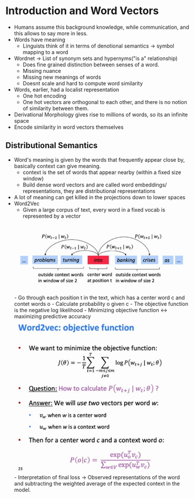 # Introduction and Word Vectors 
- Humans assume this background knowledge, while communication, and this allows to say more in less.
- Words have meaning 
    - Linguists think of it in terms of denotional semantics -> symbol mapping to a word
- Wordnet -> List of synonym sets and hypernyms("is a" relationship)
    - Does fine grained distinction between senses of a word.
    - Missing nuance
    - Missing new meanings of words
    - Doesnt scale and hard to compute word similarity
- Words, earlier, had a localist representation
    - One hot encoding 
    - One hot vectors are orthogonal to each other, and there is no notion of similarity between them.
- Derivational Morphology gives rise to millions of words, so its an infinite space
- Encode similarity in word vectors themselves
## Distributional Semantics 
- Word's meaning is given by the words that frequently appear close by, basically context can give meaning.
    - context is the set of words that appear nearby (within a fixed size window)
    - Build dense word vectors and are called word embeddings/ representations, they are distributional representations
- A lot of meaning can get killed in the projections down to lower spaces
- Word2Vec
    - Given a large corpus of text, every word in a fixed vocab is represented by a vector
    <img src='./Images/Lecture 1/word2vec.jpg'>
    - Go through each position t in the text, which has a center word c and contet words o
    - Calculate probability o given c 
    - The objective function is the negative log likelihood
    - Minimizing objective function <-> maximizing predictive accuracy
    <img src='./Images/Lecture 1/word2veco.jpg'>
    - Interpretation of final loss -> Observed representations of the word and subtracting the weighted average of the expected context in the model.

